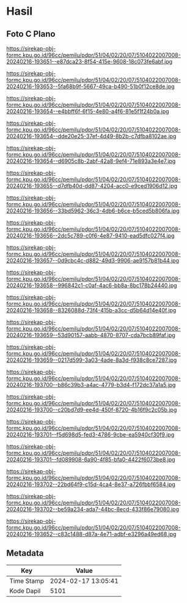 # Hasil

## Foto C Plano

https://sirekap-obj-formc.kpu.go.id/96cc/pemilu/pdpr/51/04/02/20/07/5104022007008-20240216-193651--e87dca23-8f54-415e-9608-18c073fe6abf.jpg

https://sirekap-obj-formc.kpu.go.id/96cc/pemilu/pdpr/51/04/02/20/07/5104022007008-20240216-193653--5fa68b9f-5667-49ca-b490-51b0f12ce8de.jpg

https://sirekap-obj-formc.kpu.go.id/96cc/pemilu/pdpr/51/04/02/20/07/5104022007008-20240216-193654--e4bbff6f-6f15-4e80-a4f6-81e5f1f24b0a.jpg

https://sirekap-obj-formc.kpu.go.id/96cc/pemilu/pdpr/51/04/02/20/07/5104022007008-20240216-193654--dde20e25-37ef-4d49-8b2b-c7dfba8102ae.jpg

https://sirekap-obj-formc.kpu.go.id/96cc/pemilu/pdpr/51/04/02/20/07/5104022007008-20240216-193654--d6905c8b-2abf-42a8-9ef4-71e893a3e4e7.jpg

https://sirekap-obj-formc.kpu.go.id/96cc/pemilu/pdpr/51/04/02/20/07/5104022007008-20240216-193655--d7dfb40d-dd87-4204-acc0-e9ced1906d12.jpg

https://sirekap-obj-formc.kpu.go.id/96cc/pemilu/pdpr/51/04/02/20/07/5104022007008-20240216-193656--33bd5962-36c3-4db6-b6ce-b5ced5b806fa.jpg

https://sirekap-obj-formc.kpu.go.id/96cc/pemilu/pdpr/51/04/02/20/07/5104022007008-20240216-193656--2dc5c789-c0f6-4e87-9410-ead5dfc027f4.jpg

https://sirekap-obj-formc.kpu.go.id/96cc/pemilu/pdpr/51/04/02/20/07/5104022007008-20240216-193657--0d9cbc4c-d882-49d3-9906-ae9157b81b44.jpg

https://sirekap-obj-formc.kpu.go.id/96cc/pemilu/pdpr/51/04/02/20/07/5104022007008-20240216-193658--996842c1-c0af-4ac6-bb8a-8bc178b24440.jpg

https://sirekap-obj-formc.kpu.go.id/96cc/pemilu/pdpr/51/04/02/20/07/5104022007008-20240216-193658--8326088d-73f4-415b-a3cc-d5b64d14e40f.jpg

https://sirekap-obj-formc.kpu.go.id/96cc/pemilu/pdpr/51/04/02/20/07/5104022007008-20240216-193659--53d90157-aabb-4870-8707-cda7bcb89faf.jpg

https://sirekap-obj-formc.kpu.go.id/96cc/pemilu/pdpr/51/04/02/20/07/5104022007008-20240216-193659--0217d599-3a03-4ade-8a3d-f938c8ce7287.jpg

https://sirekap-obj-formc.kpu.go.id/96cc/pemilu/pdpr/51/04/02/20/07/5104022007008-20240216-193700--b86c39b3-a4ac-4779-b3d4-f172dc37a1a5.jpg

https://sirekap-obj-formc.kpu.go.id/96cc/pemilu/pdpr/51/04/02/20/07/5104022007008-20240216-193700--c20bd7d9-ee4d-450f-8720-4b16f9c2c05b.jpg

https://sirekap-obj-formc.kpu.go.id/96cc/pemilu/pdpr/51/04/02/20/07/5104022007008-20240216-193701--f5d698d5-fed3-4786-9cbe-ea5940cf30f9.jpg

https://sirekap-obj-formc.kpu.go.id/96cc/pemilu/pdpr/51/04/02/20/07/5104022007008-20240216-193701--fd089908-6a90-4f85-bfa0-4422f6073be8.jpg

https://sirekap-obj-formc.kpu.go.id/96cc/pemilu/pdpr/51/04/02/20/07/5104022007008-20240216-193702--22bd64f9-c15d-4ca4-8e37-a726fbbf6584.jpg

https://sirekap-obj-formc.kpu.go.id/96cc/pemilu/pdpr/51/04/02/20/07/5104022007008-20240216-193702--be59a234-ada7-44bc-8ecd-433f86e79080.jpg

https://sirekap-obj-formc.kpu.go.id/96cc/pemilu/pdpr/51/04/02/20/07/5104022007008-20240216-193652--c83c1488-d87a-4e71-adbf-e3296a49ed68.jpg


## Metadata

| Key        | Value               |
| ---------- | ------------------- |
| Time Stamp | 2024-02-17 13:05:41 |
| Kode Dapil | 5101                |



